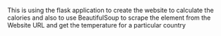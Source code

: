 This is using the flask application to create the website to calculate the calories and
also to use BeautifulSoup to scrape the element from the Website URL and get the temperature
for a particular country
